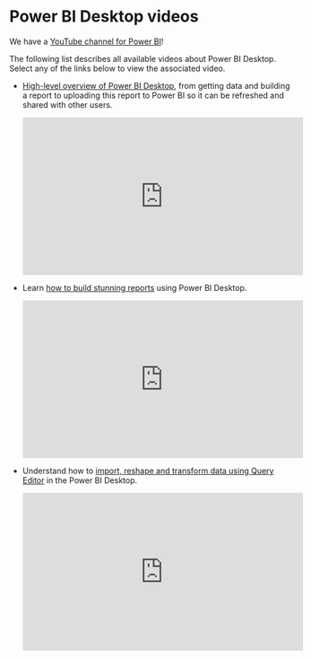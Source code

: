 ﻿<properties
   pageTitle="Power BI Desktop videos"
   description="Power BI Desktop videos"
   services="powerbi"
   documentationCenter=""
   authors="davidiseminger"
   manager="mblythe"
   editor=""
   tags=""
   qualityFocus="no"
   qualityDate=""/>

<tags
   ms.service="powerbi"
   ms.devlang="NA"
   ms.topic="article"
   ms.tgt_pltfrm="NA"
   ms.workload="powerbi"
   ms.date="03/04/2016"
   ms.author="davidi"/>
# Power BI Desktop videos

We have a [YouTube channel for Power BI](http://www.youtube.com/playlist?list=PL1N57mwBHtN2q1WbU5O29rrn_A0lkVv9p)!

The following list describes all available videos about Power BI Desktop. Select any of the links below to view the associated video.

-   [High-level overview of Power BI Desktop](https://www.youtube.com/watch?v=Qgam9M8I0xA), from getting data and building a report to uploading this report to Power BI so it can be refreshed and shared with other users.

	<iframe width="500" height="281" src="https://www.youtube.com/embed/Qgam9M8I0xA" frameborder="0" allowfullscreen></iframe>

-   Learn [how to build stunning reports](https://www.youtube.com/watch?v=ByIUx-HmQbw) using Power BI Desktop.

	<iframe width="500" height="281" src="https://www.youtube.com/embed/IMAsitQ2cAc" frameborder="0" allowfullscreen></iframe>

-   Understand how to [import, reshape and transform data using Query Editor](https://www.youtube.com/watch?v=ByIUx-HmQbw) in the Power BI Desktop.

	<iframe width="500" height="281" src="https://www.youtube.com/embed/ByIUx-HmQbw" frameborder="0" allowfullscreen></iframe>﻿
